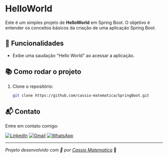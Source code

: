 # HelloWorld

Este é um simples projeto de **HelloWorld** em Spring Boot. O objetivo é entender os conceitos básicos da criação de uma aplicação Spring Boot.

## 🚀 Funcionalidades
- Exibe uma saudação "Hello World" ao acessar a aplicação.

## 📚 Como rodar o projeto
1. Clone o repositório:
   ```bash
   git clone https://github.com/cassio-matematica/SpringBoot.git
## 📬 **Contato**

Entre em contato comigo:

[![LinkedIn](https://img.shields.io/badge/LinkedIn-%230077B5?style=social&logo=linkedin&logoColor=white)](https://www.linkedin.com/in/cassiomatematica)
[![Gmail](https://img.shields.io/badge/Gmail-%23D44638?style=social&logo=gmail&logoColor=white)](mailto:cassio.matematica@gmail.com)
[![WhatsApp](https://img.shields.io/badge/WhatsApp-%2304C75E?style=social&logo=whatsapp&logoColor=white)](https://wa.me/5511999999999)

---

_Projeto desenvolvido com 💙 por [Cassio Matematica](https://github.com/cassio-matematica)_ 🚀
